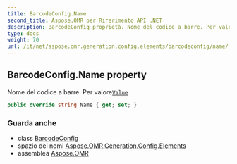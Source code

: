 ```yaml
---
title: BarcodeConfig.Name
second_title: Aspose.OMR per Riferimento API .NET
description: BarcodeConfig proprietà. Nome del codice a barre. Per valoreValue
type: docs
weight: 70
url: /it/net/aspose.omr.generation.config.elements/barcodeconfig/name/
---
```

## BarcodeConfig.Name property

Nome del codice a barre. Per valore[`Value`](../value/)

```csharp
public override string Name { get; set; }
```

### Guarda anche

* class [BarcodeConfig](../)
* spazio dei nomi [Aspose.OMR.Generation.Config.Elements](../../barcodeconfig/)
* assemblea [Aspose.OMR](../../../)


